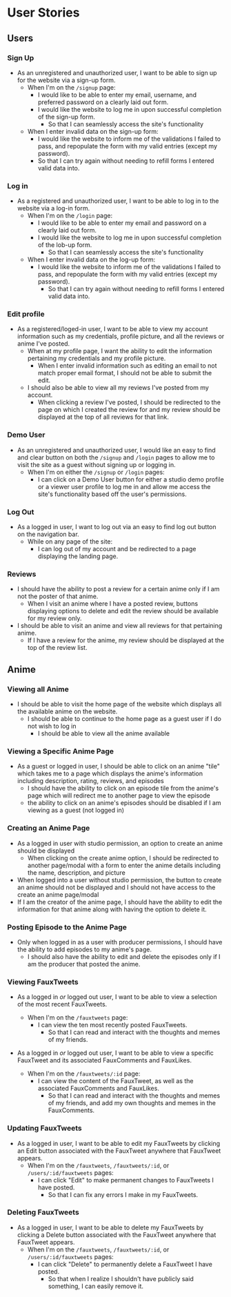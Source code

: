 # User Stories

## Users

### Sign Up

* As an unregistered and unauthorized user, I want to be able to sign up for the website via a sign-up form.
  * When I'm on the `/signup` page:
    * I would like to be able to enter my email, username, and preferred password on a clearly laid out form.
    * I would like the website to log me in upon successful completion of the sign-up form.
      * So that I can seamlessly access the site's functionality
  * When I enter invalid data on the sign-up form:
    * I would like the website to inform me of the validations I failed to pass, and repopulate the form with my valid entries (except my password).
    * So that I can try again without needing to refill forms I entered valid data into.

### Log in

* As a registered and unauthorized user, I want to be able to log in to the website via a log-in form.
  * When I'm on the `/login` page:
    * I would like to be able to enter my email and password on a clearly laid out form.
    * I would like the website to log me in upon successful completion of the lob-up form.
      * So that I can seamlessly access the site's functionality
  * When I enter invalid data on the log-up form:
    * I would like the website to inform me of the validations I failed to pass, and repopulate the form with my valid entries (except my password).
      * So that I can try again without needing to refill forms I entered valid data into.

### Edit profile
* As a registered/loged-in user, I want to be able to view my account information such as my credentials, profile picture, and all the reviews or anime I've posted.
  * When at my profile page, I want the ability to edit the information pertaining my credentials and my profile picture.
    * When I enter invalid information such as editing an email to not match proper email format, I should not be able to submit the edit.
  * I should also be able to view all my reviews I've posted from my account.
    * When clicking a review I've posted, I should be redirected to the page on which I created the review for and my review should be displayed at the top of all reviews for that link.


### Demo User

* As an unregistered and unauthorized user, I would like an easy to find and clear button on both the `/signup` and `/login` pages to allow me to visit the site as a guest without signing up or logging in.
  * When I'm on either the `/signup` or `/login` pages:
    * I can click on a Demo User button for either a studio demo profile or a viewer user profile to log me in and allow me access the site's functionality based off the user's permissions.

### Log Out

* As a logged in user, I want to log out via an easy to find log out button on the navigation bar.
  * While on any page of the site:
    * I can log out of my account and be redirected to a page displaying the landing page.

### Reviews

* I should have the ability to post a review for a certain anime only if I am not the poster of that anime.
  * When I visit an anime where I have a posted review, buttons displaying options to delete and edit the review should be available for my review only.
* I should be able to visit an anime and view all reviews for that pertaining anime.
  * If I have a review for the anime, my review should be displayed at the top of the review list. 

## Anime

### Viewing all Anime
* I should be able to visit the home page of the website which displays all the available anime on the website.
  * I should be able to continue to the home page as a guest user if I do not wish to log in
    * I should be able to view all the anime available

### Viewing a Specific Anime Page
* As a guest or logged in user, I should be able to click on an anime "tile" which takes me to a page which displays the anime's information including description, rating, reviews, and episodes
  * I should have the ability to click on an episode tile from the anime's page which will redirect me to another page to view the episode
  * the ability to click on an anime's episodes should be disabled if I am viewing as a guest (not logged in)



### Creating an Anime Page

* As a logged in user with studio permission, an option to create an anime should be displayed
  * When clicking on the create anime option, I should be redirected to another page/modal with a form to enter the anime details including the name, description, and picture
* When logged into a user without studio permission, the button to create an anime should not be displayed and I should not have access to the create an anime page/modal
* If I am the creator of the anime page, I should have the ability to edit the information for that anime along with having the option to delete it.

### Posting Episode to the Anime Page

* Only when logged in as a user with producer permissions, I should have the ability to add episodes to my anime's page.
  * I should also have the ability to edit and delete the episodes only if I am the producer that posted the anime. 

### Viewing FauxTweets

* As a logged in _or_ logged out user, I want to be able to view a selection of the most recent FauxTweets.
  * When I'm on the `/fauxtweets` page:
    * I can view the ten most recently posted FauxTweets.
      * So that I can read and interact with the thoughts and memes of my friends.

* As a logged in _or_ logged out user, I want to be able to view a specific FauxTweet and its associated FauxComments and FauxLikes.
  * When I'm on the `/fauxtweets/:id` page:
    * I can view the content of the FauxTweet, as well as the associated FauxComments and FauxLikes.
      * So that I can read and interact with the thoughts and memes of my friends, and add my own thoughts and memes in the FauxComments.

### Updating FauxTweets

* As a logged in user, I want to be able to edit my FauxTweets by clicking an Edit button associated with the FauxTweet anywhere that FauxTweet appears.
  * When I'm on the `/fauxtweets`, `/fauxtweets/:id`, or `/users/:id/fauxtweets` pages:
    * I can click "Edit" to make permanent changes to FauxTweets I have posted.
      * So that I can fix any errors I make in my FauxTweets.

### Deleting FauxTweets

* As a logged in user, I want to be able to delete my FauxTweets by clicking a Delete button associated with the FauxTweet anywhere that FauxTweet appears.
  * When I'm on the `/fauxtweets`, `/fauxtweets/:id`, or `/users/:id/fauxtweets` pages:
    * I can click "Delete" to permanently delete a FauxTweet I have posted.
      * So that when I realize I shouldn't have publicly said something, I can easily remove it.
